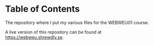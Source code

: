 
# Table of Contents




The repository where I put my various files for the WEBWEU01 course.

A live version of this repository can be found at <https://webweu.shrewdly.se>.

